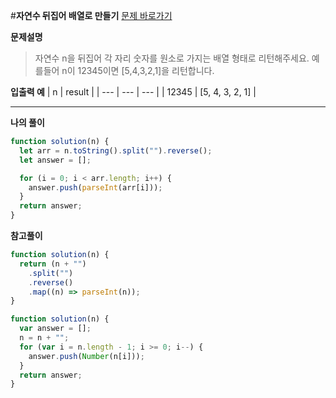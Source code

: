 #**자연수 뒤집어 배열로 만들기**
[문제 바로가기](https://school.programmers.co.kr/learn/courses/30/lessons/12932)

**문제설명**

> 자연수 n을 뒤집어 각 자리 숫자를 원소로 가지는 배열 형태로 리턴해주세요. 예를들어 n이 12345이면 [5,4,3,2,1]을 리턴합니다.

**입출력 예**
| n | result |
| --- | --- | --- |
| 12345 | [5, 4, 3, 2, 1] |

---

**나의 풀이**

```javascript
function solution(n) {
  let arr = n.toString().split("").reverse();
  let answer = [];

  for (i = 0; i < arr.length; i++) {
    answer.push(parseInt(arr[i]));
  }
  return answer;
}
```

**참고풀이**

```javascript
function solution(n) {
  return (n + "")
    .split("")
    .reverse()
    .map((n) => parseInt(n));
}
```

```javascript
function solution(n) {
  var answer = [];
  n = n + "";
  for (var i = n.length - 1; i >= 0; i--) {
    answer.push(Number(n[i]));
  }
  return answer;
}
```
